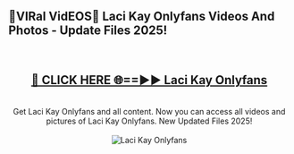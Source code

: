 <h2>🔴VIRal VidEOS🔴 Laci Kay Onlyfans Videos And Photos - Update Files 2025!</h2>
<br>
<div align="center">
<h2><a href="https://virallinks.top/odZfE0" rel="nofollow">🔴 CLICK HERE 🌐==►► Laci Kay Onlyfans</a></h2>
<br>
Get Laci Kay Onlyfans and all content. Now you can access all videos and pictures of Laci Kay Onlyfans. New Updated Files 2025!
<br>
<br>
<a href="https://virallinks.top/odZfE0" rel="nofollow" data-target="animated-image.originalLink"><img src="https://i.imgur.com/dJHk4Zq.gif)" alt="Laci Kay Onlyfans" style="max-width: 100%; display: inline-block;" data-target="animated-image.originalImage"></a>
</div>
<br>
